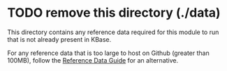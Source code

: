 # TODO remove this directory (./data)
This directory contains any reference data required for this module to run that is not already present in KBase.

For any reference data that is too large to host on Github (greater than 100MB), follow the [Reference Data Guide](https://kbase.github.io/kb_sdk_docs/howtos/work_with_reference_data.html) for an alternative.
